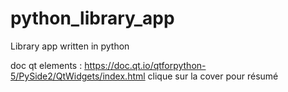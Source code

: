 # python_library_app
Library app written in python

doc qt elements : https://doc.qt.io/qtforpython-5/PySide2/QtWidgets/index.html
clique sur la cover pour résumé
